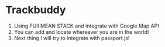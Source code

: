 # Trackbuddy

1. Using FUll MEAN STACK and integrate with Google Map API
2. You can add and locate whereever you are in the world!
3. Next thing I will try to integrate with passport.js!
